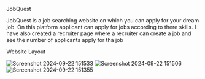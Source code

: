 JobQuest

JobQuest is a job searching website on which you can apply for your dream job. On this platform applicant can apply for jobs according to there skills. I have also created a recruiter page where a recruiter can create a job and see the number of applicants apply for tha job

Website Layout

![Screenshot 2024-09-22 151533](https://github.com/user-attachments/assets/e6c7940e-8d52-418f-817e-96a63a87cdfc)
![Screenshot 2024-09-22 151506](https://github.com/user-attachments/assets/b2dd1cd2-7d68-4b43-b507-42080c27e706)
![Screenshot 2024-09-22 151355](https://github.com/user-attachments/assets/0334ac70-f6db-45ee-a921-e3bc229db6ed)
